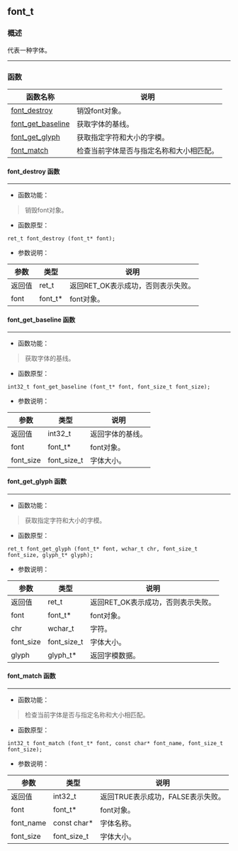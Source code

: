## font\_t
### 概述
 代表一种字体。


----------------------------------
### 函数
<p id="font_t_methods">

| 函数名称 | 说明 | 
| -------- | ------------ | 
| <a href="#font_t_font_destroy">font\_destroy</a> | 销毁font对象。 |
| <a href="#font_t_font_get_baseline">font\_get\_baseline</a> | 获取字体的基线。 |
| <a href="#font_t_font_get_glyph">font\_get\_glyph</a> | 获取指定字符和大小的字模。 |
| <a href="#font_t_font_match">font\_match</a> | 检查当前字体是否与指定名称和大小相匹配。 |
#### font\_destroy 函数
-----------------------

* 函数功能：

> <p id="font_t_font_destroy"> 销毁font对象。



* 函数原型：

```
ret_t font_destroy (font_t* font);
```

* 参数说明：

| 参数 | 类型 | 说明 |
| -------- | ----- | --------- |
| 返回值 | ret\_t | 返回RET\_OK表示成功，否则表示失败。 |
| font | font\_t* | font对象。 |
#### font\_get\_baseline 函数
-----------------------

* 函数功能：

> <p id="font_t_font_get_baseline"> 获取字体的基线。



* 函数原型：

```
int32_t font_get_baseline (font_t* font, font_size_t font_size);
```

* 参数说明：

| 参数 | 类型 | 说明 |
| -------- | ----- | --------- |
| 返回值 | int32\_t | 返回字体的基线。 |
| font | font\_t* | font对象。 |
| font\_size | font\_size\_t | 字体大小。 |
#### font\_get\_glyph 函数
-----------------------

* 函数功能：

> <p id="font_t_font_get_glyph"> 获取指定字符和大小的字模。




* 函数原型：

```
ret_t font_get_glyph (font_t* font, wchar_t chr, font_size_t font_size, glyph_t* glyph);
```

* 参数说明：

| 参数 | 类型 | 说明 |
| -------- | ----- | --------- |
| 返回值 | ret\_t | 返回RET\_OK表示成功，否则表示失败。 |
| font | font\_t* | font对象。 |
| chr | wchar\_t | 字符。 |
| font\_size | font\_size\_t | 字体大小。 |
| glyph | glyph\_t* | 返回字模数据。 |
#### font\_match 函数
-----------------------

* 函数功能：

> <p id="font_t_font_match"> 检查当前字体是否与指定名称和大小相匹配。




* 函数原型：

```
int32_t font_match (font_t* font, const char* font_name, font_size_t font_size);
```

* 参数说明：

| 参数 | 类型 | 说明 |
| -------- | ----- | --------- |
| 返回值 | int32\_t | 返回TRUE表示成功，FALSE表示失败。 |
| font | font\_t* | font对象。 |
| font\_name | const char* | 字体名称。 |
| font\_size | font\_size\_t | 字体大小。 |
